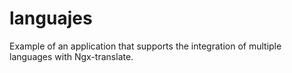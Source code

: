 # languajes
Example of an application that supports the integration of multiple languages with Ngx-translate.

